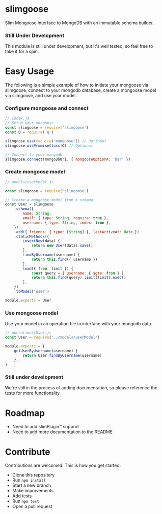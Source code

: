 # slimgoose

Slim Mongoose interface to MongoDB with an immutable schema builder.

### Still Under Development

This module is still under development, but it's well tested, so feel free to take it for a spin.

# Easy Usage

The following is a simple example of how to initiate your mongoose via slimgoose, connect to your mongodb database, create a mongoose model via slimgoose, and use your model.

### Configure mongoose and connect

```javascript
// index.js
// Setup your mongoose
const slimgoose = require('slimgoose')
const Q = require('q')

slimgoose.use(require('mongoose')) // Optional
slimgoose.usePromiseClass(Q) // Optional

// Connect to your mongodb
slimgoose.connect(mongoDbUri, { mongooseOptionA: 'bar' })
```

### Create mongoose model

```javascript
// models/userModel.js

const slimgoose = require('slimgoose')

// Create a mongoose model from a schema
const User = slimgoose
	.schema({
		name: String,
		email: { type: String, require: true },
		username: { type: String, index: true },
	})
	.add({ friends: { type: [String] }, lastActiveAt: Date })
	.staticMethods({
		insertNew(data) {
			return new User(data).save()
		},
		findByUsername(username) {
			return this.find({ username })
		},
		load({ from, limit }) {
			const query = { username: { $gte: from } }
			return this.find(query).limit(limit).exec()
		},
	})
	.toModel('user')

module.exports = User
```

### Use mongoose model

Use your model in an operation file to interface with your mongodb data.

```javascript
// operations/User.js
const User = require('../models/userModel')

module.exports = {
	getUserByUsername(username) {
		return User.findByUsername(username)
	},
}
```

### Still under development

We're still in the process of adding documentation, so please reference the tests for more functionality.

# Roadmap

- Need to add slimPlugin™ support
- Need to add more documentation to the README

# Contribute

Contributions are welcomed. This is how you get started:

- Clone this repository
- Run `npm install`
- Start a new branch
- Make improvements
- Add tests
- Run `npm test`
- Open a pull request
